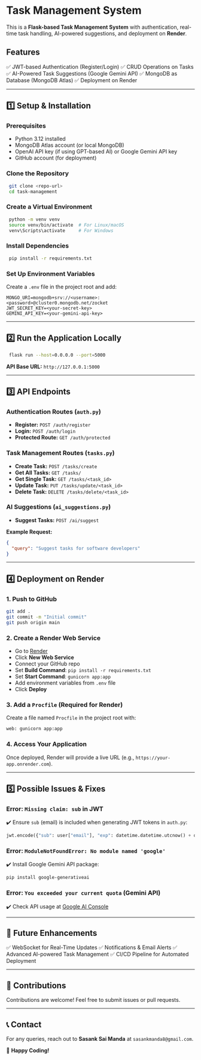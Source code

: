 # Task Management System

This is a **Flask-based Task Management System** with authentication, real-time task handling, AI-powered suggestions, and deployment on **Render**.

## Features
✅ JWT-based Authentication (Register/Login)
✅ CRUD Operations on Tasks
✅ AI-Powered Task Suggestions (Google Gemini API)
✅ MongoDB as Database (MongoDB Atlas)
✅ Deployment on Render

---
## 1️⃣ Setup & Installation

### **Prerequisites**
- Python 3.12 installed
- MongoDB Atlas account (or local MongoDB)
- OpenAI API key (if using GPT-based AI) or Google Gemini API key
- GitHub account (for deployment)

### **Clone the Repository**
```sh
 git clone <repo-url>
 cd task-management
```

### **Create a Virtual Environment**
```sh
 python -m venv venv
 source venv/bin/activate  # For Linux/macOS
 venv\Scripts\activate     # For Windows
```

### **Install Dependencies**
```sh
 pip install -r requirements.txt
```

### **Set Up Environment Variables**
Create a `.env` file in the project root and add:
```env
MONGO_URI=mongodb+srv://<username>:<password>@cluster0.mongodb.net/zocket
JWT_SECRET_KEY=<your-secret-key>
GEMINI_API_KEY=<your-gemini-api-key>
```

---
## 2️⃣ Run the Application Locally

```sh
 flask run --host=0.0.0.0 --port=5000
```

**API Base URL:** `http://127.0.0.1:5000`

---
## 3️⃣ API Endpoints

### **Authentication Routes** (`auth.py`)
- **Register:** `POST /auth/register`
- **Login:** `POST /auth/login`
- **Protected Route:** `GET /auth/protected`

### **Task Management Routes** (`tasks.py`)
- **Create Task:** `POST /tasks/create`
- **Get All Tasks:** `GET /tasks/`
- **Get Single Task:** `GET /tasks/<task_id>`
- **Update Task:** `PUT /tasks/update/<task_id>`
- **Delete Task:** `DELETE /tasks/delete/<task_id>`

### **AI Suggestions** (`ai_suggestions.py`)
- **Suggest Tasks:** `POST /ai/suggest`

**Example Request:**
```json
{
  "query": "Suggest tasks for software developers"
}
```

---
## 4️⃣ Deployment on Render

### **1. Push to GitHub**
```sh
git add .
git commit -m "Initial commit"
git push origin main
```

### **2. Create a Render Web Service**
- Go to [Render](https://render.com)
- Click **New Web Service**
- Connect your GitHub repo
- Set **Build Command**: `pip install -r requirements.txt`
- Set **Start Command**: `gunicorn app:app`
- Add environment variables from `.env` file
- Click **Deploy**

### **3. Add a `Procfile` (Required for Render)**
Create a file named `Procfile` in the project root with:
```sh
web: gunicorn app:app
```

### **4. Access Your Application**
Once deployed, Render will provide a live URL (e.g., `https://your-app.onrender.com`).

---
## 5️⃣ Possible Issues & Fixes

### **Error: `Missing claim: sub` in JWT**
✔️ Ensure `sub` (email) is included when generating JWT tokens in `auth.py`:
```python
jwt.encode({"sub": user["email"], "exp": datetime.datetime.utcnow() + datetime.timedelta(hours=1)}, JWT_SECRET_KEY, algorithm="HS256")
```

### **Error: `ModuleNotFoundError: No module named 'google'`**
✔️ Install Google Gemini API package:
```sh
pip install google-generativeai
```

### **Error: `You exceeded your current quota` (Gemini API)**
✔️ Check API usage at [Google AI Console](https://ai.google.dev)

---
## 🎯 Future Enhancements
✅ WebSocket for Real-Time Updates
✅ Notifications & Email Alerts
✅ Advanced AI-powered Task Management
✅ CI/CD Pipeline for Automated Deployment

---
## 📢 Contributions
Contributions are welcome! Feel free to submit issues or pull requests.

---
## 📞 Contact
For any queries, reach out to **Sasank Sai Manda** at `sasankmanda8@gmail.com`.

🚀 **Happy Coding!**

